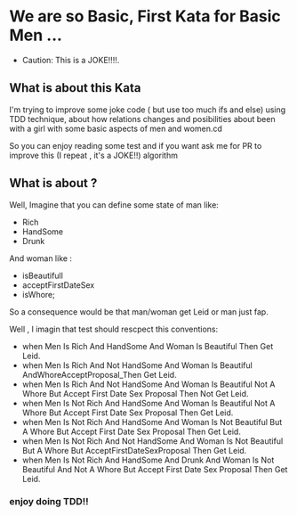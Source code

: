 # We are so Basic, First Kata for Basic Men ...


* Caution: This is a JOKE!!!!. 


## What is about this Kata

I'm trying to improve some joke code ( but use too much ifs and else) using TDD technique, about how relations changes and posibilities about
been with a girl with some basic aspects of men and women.cd

So you can enjoy reading some test and if you want ask me for PR to improve this (I repeat , it's a JOKE!!) algorithm

## What is about ?

Well, Imagine that you can define some state of man like:

* Rich
* HandSome
* Drunk 

And woman like :

* isBeautifull 
* acceptFirstDateSex
* isWhore;

So a consequence would be that man/woman get Leid or man just fap.

Well , I imagin that test should rescpect this conventions:

* when Men Is Rich And HandSome And Woman Is Beautiful Then Get Leid.
* when Men Is Rich And Not HandSome And Woman Is Beautiful AndWhoreAcceptProposal_Then Get Leid.
* when Men Is Rich And Not HandSome And Woman Is Beautiful Not A Whore But Accept First Date Sex Proposal Then Not Get Leid.
* when Men Is Not Rich And HandSome And Woman Is Beautiful Not A Whore But Accept First Date Sex Proposal Then Get Leid.
* when Men Is Not Rich And HandSome And Woman Is Not Beautiful But A Whore But Accept First Date Sex Proposal Then Get Leid.
* when Men Is Not Rich And Not HandSome And Woman Is Not Beautiful But A Whore But AcceptFirstDateSexProposal Then Get Leid.
* when Men Is Not Rich And HandSome And Drunk And Woman Is Not Beautiful And Not A Whore But Accept First Date Sex Proposal Then Get Leid.
     

### enjoy doing TDD!!

